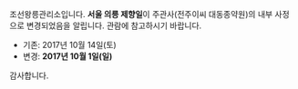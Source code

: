 조선왕릉관리소입니다. **서울 의릉 제향일**이 주관사(전주이씨 대동종약원)의 내부 사정으로 변경되었음을 알립니다. 관람에 참고하시기 바랍니다.  
- 기존: 2017년 10월 14일(토)
- 변경: **2017년 10월 1일(일)**

감사합니다.